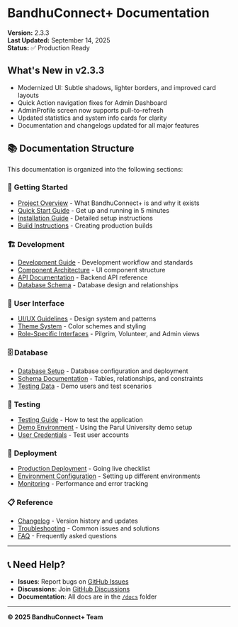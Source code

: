 # BandhuConnect+ Documentation

**Version:** 2.3.3  
**Last Updated:** September 14, 2025  
**Status:** ✅ Production Ready

## What's New in v2.3.3

- Modernized UI: Subtle shadows, lighter borders, and improved card layouts
- Quick Action navigation fixes for Admin Dashboard
- AdminProfile screen now supports pull-to-refresh
- Updated statistics and system info cards for clarity
- Documentation and changelogs updated for all major features

## 📚 Documentation Structure

This documentation is organized into the following sections:

### 🚀 **Getting Started**

- [Project Overview](./project/PROJECT_OVERVIEW.md) - What BandhuConnect+ is and why it exists
- [Quick Start Guide](./setup/QUICK_START.md) - Get up and running in 5 minutes
- [Installation Guide](./setup/INSTALLATION.md) - Detailed setup instructions
- [Build Instructions](./setup/BUILD_INSTRUCTIONS.md) - Creating production builds

### 🏗️ **Development**

- [Development Guide](./development/DEVELOPMENT_GUIDE.md) - Development workflow and standards
- [Component Architecture](./components/COMPONENT_ARCHITECTURE.md) - UI component structure
- [API Documentation](./api/API_DOCUMENTATION.md) - Backend API reference
- [Database Schema](./database/DATABASE_SCHEMA.md) - Database design and relationships

### 🎨 **User Interface**

- [UI/UX Guidelines](./ui/UI_GUIDELINES.md) - Design system and patterns
- [Theme System](./ui/THEME_SYSTEM.md) - Color schemes and styling
- [Role-Specific Interfaces](./ui/ROLE_INTERFACES.md) - Pilgrim, Volunteer, and Admin views

### 🗄️ **Database**

- [Database Setup](./database/SETUP.md) - Database configuration and deployment
- [Schema Documentation](./database/SCHEMA.md) - Tables, relationships, and constraints
- [Testing Data](./database/TESTING.md) - Demo users and test scenarios

### 🧪 **Testing**

- [Testing Guide](./testing/TESTING_GUIDE.md) - How to test the application
- [Demo Environment](./testing/DEMO_ENVIRONMENT.md) - Using the Parul University demo setup
- [User Credentials](./testing/USER_CREDENTIALS.md) - Test user accounts

### 🚀 **Deployment**

- [Production Deployment](./deployment/PRODUCTION.md) - Going live checklist
- [Environment Configuration](./deployment/ENVIRONMENT.md) - Setting up different environments
- [Monitoring](./deployment/MONITORING.md) - Performance and error tracking

### 📋 **Reference**

- [Changelog](./reference/CHANGELOG.md) - Version history and updates
- [Troubleshooting](./reference/TROUBLESHOOTING.md) - Common issues and solutions
- [FAQ](./reference/FAQ.md) - Frequently asked questions

---

## 📞 **Need Help?**

- **Issues**: Report bugs on [GitHub Issues](https://github.com/DhruvalBhinsara1/BandhuConnect_Plus/issues)
- **Discussions**: Join [GitHub Discussions](https://github.com/DhruvalBhinsara1/BandhuConnect_Plus/discussions)
- **Documentation**: All docs are in the [`/docs`](.) folder

---

**© 2025 BandhuConnect+ Team**
